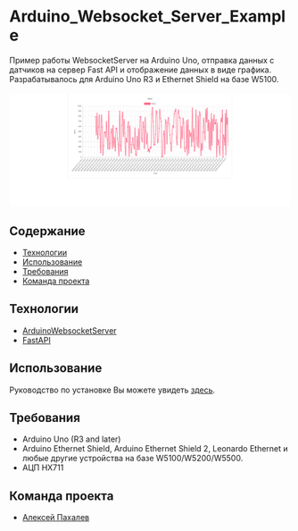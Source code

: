 # Arduino_Websocket_Server_Example
Пример работы WebsocketServer на Arduino Uno, отправка данных с датчиков на сервер Fast API и отображение данных в виде графика.
<br>
Разрабатывалось для Arduino Uno R3 и Ethernet Shield на базе W5100.
<br>
<br>
![Иллюстрация к проекту](https://github.com/Whynot46/Arduino_Websocket_Server/blob/main/example.PNG)
<br>
## Содержание
- [Технологии](#технологии)
- [Использование](#использование)
- [Требования](#требования)
- [Команда проекта](#команда-проекта)
## Технологии
- [ArduinoWebsocketServer](https://github.com/ejeklint/ArduinoWebsocketServer)
- [FastAPI](https://fastapi.tiangolo.com/)
## Использование
Руководство по установке Вы можете увидеть  <a href="https://github.com/Whynot46/Arduino_Websocket_Server">здесь</a>.
## Требования
- Arduino Uno (R3 and later)
- Arduino Ethernet Shield, Arduino Ethernet Shield 2, Leonardo Ethernet и любые другие устройства на базе W5100/W5200/W5500.
- АЦП HX711
## Команда проекта
- [Алексей Пахалев](https://github.com/Whynot46)

